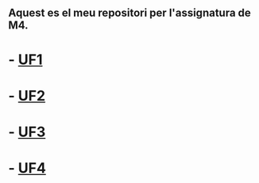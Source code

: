## Aquest es el meu repositori per l'assignatura de M4. 

# - [UF1](UF1)
# - [UF2](UF2)
# - [UF3](UF3)
# - [UF4](UF4)
